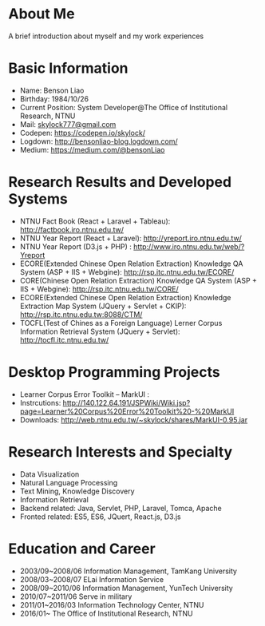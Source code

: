 # About Me
A brief introduction about myself and my work experiences
# Basic Information
* Name: Benson Liao
* Birthday: 1984/10/26
* Current Position: System Developer@The Office of Institutional Research, NTNU
* Mail: skylock777@gmail.com
* Codepen: https://codepen.io/skylock/
* Logdown: http://bensonliao-blog.logdown.com/
* Medium: https://medium.com/@bensonLiao
# Research Results and Developed Systems
* NTNU Fact Book (React + Laravel + Tableau): http://factbook.iro.ntnu.edu.tw/
* NTNU Year Report (React + Laravel): http://yreport.iro.ntnu.edu.tw/
* NTNU Year Report (D3.js + PHP) : http://www.iro.ntnu.edu.tw/web/?Yreport
* ECORE(Extended Chinese Open Relation Extraction) Knowledge QA System (ASP + IIS + Webgine): http://rsp.itc.ntnu.edu.tw/ECORE/
* CORE(Chinese Open Relation Extraction) Knowledge QA System (ASP + IIS + Webgine): http://rsp.itc.ntnu.edu.tw/CORE/
* ECORE(Extended Chinese Open Relation Extraction) Knowledge Extraction Map System (JQuery + Servlet + CKIP): http://rsp.itc.ntnu.edu.tw:8088/CTM/
* TOCFL(Test of Chines as a Foreign Language) Lerner Corpus Information Retrieval System (JQuery + Servlet): http://tocfl.itc.ntnu.edu.tw/
# Desktop Programming Projects
* Learner Corpus Error Toolkit – MarkUI :
* Instrcutions: http://140.122.64.191/JSPWiki/Wiki.jsp?page=Learner%20Corpus%20Error%20Toolkit%20-%20MarkUI
* Downloads: http://web.ntnu.edu.tw/~skylock/shares/MarkUI-0.95.jar
# Research Interests and Specialty
* Data Visualization
* Natural Language Processing
* Text Mining, Knowledge Discovery
* Information Retrieval
* Backend related: Java, Servlet, PHP, Laravel, Tomca, Apache
* Fronted related: ES5, ES6, JQuert, React.js, D3.js
# Education and Career
* 2003/09~2008/06 Information Management, TamKang University
* 2008/03~2008/07 ELai Information Service
* 2008/09~2010/06 Information Management, YunTech University
* 2010/07~2011/06 Serve in military
* 2011/01~2016/03 Information Technology Center, NTNU
* 2016/01~ The Office of Institutional Research, NTNU
